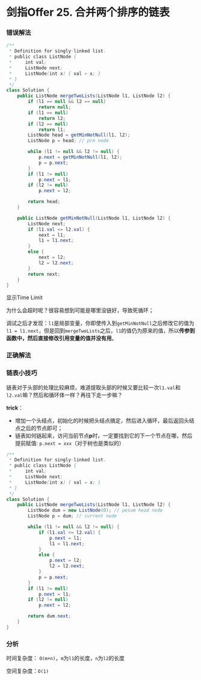 # 剑指Offer 25. 合并两个排序的链表

### 错误解法

```java
/**
 * Definition for singly-linked list.
 * public class ListNode {
 *     int val;
 *     ListNode next;
 *     ListNode(int x) { val = x; }
 * }
 */
class Solution {
    public ListNode mergeTwoLists(ListNode l1, ListNode l2) {
        if (l1 == null && l2 == null)
            return null;
        if (l1 == null)
            return l2;
        if (l2 == null)
            return l1;
        ListNode head = getMinNotNull(l1, l2);
        ListNode p = head; // pre node

        while (l1 != null && l2 != null) {
            p.next = getMinNotNull(l1, l2);
            p = p.next;
        }
        if (l1 != null)
            p.next = l1;
        if (l2 != null)
            p.next = l2;

        return head;
    }

    public ListNode getMinNotNull(ListNode l1, ListNode l2) {
        ListNode next;
        if (l1.val <= l2.val) {
            next = l1;
            l1 = l1.next;
        }
        else {
            next = l2;
            l2 = l2.next;
        }
        return next;
    }
}
```

显示Time Limit

为什么会超时呢？很容易想到可能是哪里没链好，导致死循环；

调试之后才发现：`l1`是局部变量，你即使传入到`getMinNotNull`之后修改它的值为`l1 = l1.next`，但是回到`mergeTwoLists`之后，`l1`的值仍为原来的值，所以**传参到函数中，然后直接修改引用变量的值并没有用**。



### 正确解法

### 链表小技巧

链表对于头部的处理比较麻烦，难道提取头部的时候又要比较一次`l1.val`和`l2.val`嘛？然后和循环体一样？再往下走一步嘛？

**trick**：

- 增加一个头结点，初始化的时候把头结点搞定，然后进入循环，最后返回头结点之后的节点即可；
- 链表如何链起来，访问当前节点**p**时，一定要找到它的下一个节点在哪，然后提前赋值: `p.next = xxx`（对于树也是类似的）

```java
/**
 * Definition for singly-linked list.
 * public class ListNode {
 *     int val;
 *     ListNode next;
 *     ListNode(int x) { val = x; }
 * }
 */
class Solution {
    public ListNode mergeTwoLists(ListNode l1, ListNode l2) {
        ListNode dum = new ListNode(0); // pesum head node
        ListNode p = dum; // current node

        while (l1 != null && l2 != null) {
            if (l1.val <= l2.val) {
                p.next = l1;
                l1 = l1.next;
            }
            else {
                p.next = l2;
                l2 = l2.next;
            }
            p = p.next;
        }
        if (l1 != null)
            p.next = l1;
        if (l2 != null)
            p.next = l2;

        return dum.next;
    }
}
```

### 分析

时间复杂度： `O(m+n)`，`m`为`l1`的长度，`n`为`l2`的长度

空间复杂度：`O(1)`